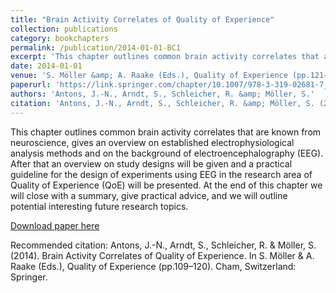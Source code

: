 ```yaml
---
title: "Brain Activity Correlates of Quality of Experience"
collection: publications
category: bookchapters
permalink: /publication/2014-01-01-BC1
excerpt: 'This chapter outlines common brain activity correlates that are known from neuroscience, gives an overview on established electrophysiological analysis methods and on the background of electroencephalography (EEG). After that an overview on study designs will be given and a practical guideline for the design of experiments using EEG in the research area of Quality of Experience (QoE) will be presented. At the end of this chapter we will close with a summary, give practical advice, and we will outline potential interesting future research topics.'
date: 2014-01-01
venue: 'S. Möller &amp; A. Raake (Eds.), Quality of Experience (pp.121–132). Cham, Switzerland: Springer International Publishing.'
paperurl: 'https://link.springer.com/chapter/10.1007/978-3-319-02681-7_8'
authors: 'Antons, J.-N., Arndt, S., Schleicher, R. &amp; Möller, S.'
citation: 'Antons, J.-N., Arndt, S., Schleicher, R. &amp; Möller, S. (2014). Brain Activity Correlates of Quality of Experience. In S. Möller &amp; A. Raake (Eds.), Quality of Experience (pp.109–120). Cham, Switzerland: Springer.'
---
```

This chapter outlines common brain activity correlates that are known from neuroscience, gives an overview on established electrophysiological analysis methods and on the background of electroencephalography (EEG). After that an overview on study designs will be given and a practical guideline for the design of experiments using EEG in the research area of Quality of Experience (QoE) will be presented. At the end of this chapter we will close with a summary, give practical advice, and we will outline potential interesting future research topics.

[Download paper here](https://link.springer.com/chapter/10.1007/978-3-319-02681-7_8)

Recommended citation: Antons, J.-N., Arndt, S., Schleicher, R. & Möller, S. (2014). Brain Activity Correlates of Quality of Experience. In S. Möller & A. Raake (Eds.), Quality of Experience (pp.109–120). Cham, Switzerland: Springer.